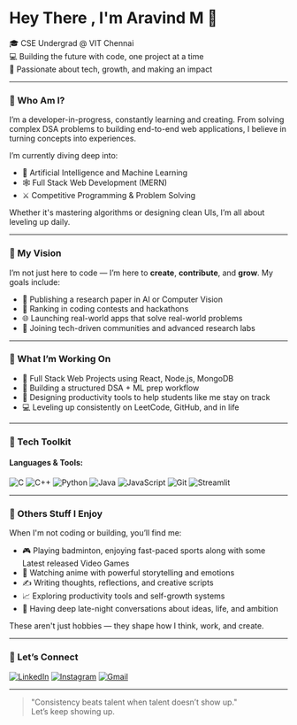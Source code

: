 # Hey There , I'm Aravind M 👋

🎓 CSE Undergrad @ VIT Chennai  
💻 Building the future with code, one project at a time  
🌌 Passionate about tech, growth, and making an impact

---

### 🌱 Who Am I?

I’m a developer-in-progress, constantly learning and creating. From solving complex DSA problems to building end-to-end web applications, I believe in turning concepts into experiences.

I’m currently diving deep into:
- 🧠 Artificial Intelligence and Machine Learning  
- 🕸️ Full Stack Web Development (MERN)  
- ⚔️ Competitive Programming & Problem Solving

Whether it's mastering algorithms or designing clean UIs, I’m all about leveling up daily.

---

### 🎯 My Vision

I’m not just here to code — I’m here to **create**, **contribute**, and **grow**. My goals include:
- 📄 Publishing a research paper in AI or Computer Vision  
- 🥇 Ranking in coding contests and hackathons  
- 🌐 Launching real-world apps that solve real-world problems  
- 🧠 Joining tech-driven communities and advanced research labs

---

### 🚀 What I’m Working On

- 🔗 Full Stack Web Projects using React, Node.js, MongoDB  
- 🧠 Building a structured DSA + ML prep workflow  
- 📌 Designing productivity tools to help students like me stay on track  
- 💻 Leveling up consistently on LeetCode, GitHub, and in life

---


### 🧰 Tech Toolkit

#### Languages & Tools:
![C](https://img.shields.io/badge/-C-00599C?style=flat&logo=c)
![C++](https://img.shields.io/badge/-C++-00599C?style=flat&logo=c%2B%2B)
![Python](https://img.shields.io/badge/-Python-FFD43B?style=flat&logo=python&logoColor=blue)
![Java](https://img.shields.io/badge/-Java-007396?style=flat&logo=java)
![JavaScript](https://img.shields.io/badge/-JavaScript-F7DF1E?style=flat&logo=javascript&logoColor=black)
![Git](https://img.shields.io/badge/-Git-F05032?style=flat&logo=git)
![Streamlit](https://img.shields.io/badge/-Streamlit-FF4B4B?style=flat&logo=streamlit)

---

### 🧩 Others Stuff I Enjoy 

When I'm not coding or building, you’ll find me:
- 🎮 Playing badminton, enjoying fast-paced sports along with some Latest released Video Games  
- 🎥 Watching anime with powerful storytelling and emotions  
- ✍️ Writing thoughts, reflections, and creative scripts  
- 📈 Exploring productivity tools and self-growth systems  
- 🧠 Having deep late-night conversations about ideas, life, and ambition

These aren't just hobbies — they shape how I think, work, and create.

---


### 💬 Let’s Connect

[![LinkedIn](https://img.shields.io/badge/-LinkedIn-0077B5?style=flat&logo=linkedin&logoColor=white)](https://www.linkedin.com/in/aravind-m-1300a7324/)
[![Instagram](https://img.shields.io/badge/-Instagram-E4405F?style=flat&logo=instagram&logoColor=white)](https://www.instagram.com/_agent._.unknown_/)
[![Gmail](https://img.shields.io/badge/-heyaravind2006@gmail.com-D14836?style=flat&logo=gmail&logoColor=white)](mailto:heyaravind2006@gmail.com)

---

> "Consistency beats talent when talent doesn’t show up."  
> Let’s keep showing up.
